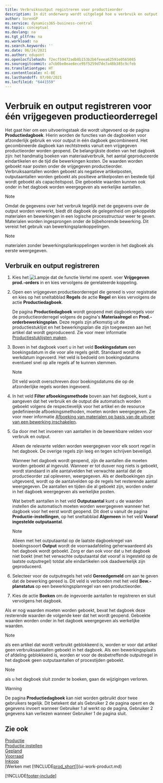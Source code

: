 ```yaml
---
title: Verbruiksoutput registreren voor productieorder
description: In dit onderwerp wordt uitgelegd hoe u verbruik en output registreert voor een vrijgegeven productieorderregel die wordt weergegeven op de pagina Productiedagboek.
author: SorenGP
ms.service: dynamics365-business-central
ms.topic: conceptual
ms.devlang: na
ms.tgt_pltfrm: na
ms.workload: na
ms.search.keywords: ''
ms.date: 06/24/2021
ms.author: edupont
ms.openlocfilehash: f2ecf59472adb8b153b2b6feeea62591e0565085
ms.sourcegitcommit: a7cb0be8eae6ece95f5259d7de7a48b385c9cfeb
ms.translationtype: HT
ms.contentlocale: nl-BE
ms.lasthandoff: 07/08/2021
ms.locfileid: "6441559"
---
```

# <a name="register-consumption-and-output-for-one-released-production-order-line"></a>Verbruik en output registreren voor één vrijgegeven productieorderregel
Het gaat hier om een uitvoeringstaak die wordt uitgevoerd op de pagina **Productiedagboek**. Hierin worden de functies van de dagboeken voor afzonderlijk gebruik en voor output in één dagboek gecombineerd. Het gecombineerde dagboek kan rechtstreeks vanuit een vrijgegeven productieorder worden geopend. De belangrijkste doelen van het dagboek zijn: het handmatig boeken van materiaalverbruik, het aantal geproduceerde eindartikelen en de tijd die bewerkingen kosten. De waarden worden geboekt naar posten onder de vrijgegeven productieorder. Verbruiksaantallen worden geboekt als negatieve artikelposten, outputaantallen worden geboekt als positieve artikelposten en bestede tijd wordt geboekt als capaciteitspost. Die geboekte waarden kunnen ook onder in het dagboek worden weergegeven als werkelijke aantallen.  

> [!NOTE]  
>  Omdat de gegevens over het verbruik tegelijk met de gegevens over de output worden verwerkt, biedt dit dagboek de gelegenheid om gekoppelde materialen en bewerkingen in een logische processtructuur weer te geven. Materialen worden ingesprongen onder de bijbehorende bewerking. Dit vereist het gebruik van bewerkingsplankoppelingen.  

> [!NOTE]  
>  materialen zonder bewerkingsplankoppelingen worden in het dagboek als eerste weergegeven.  

## <a name="to-register-consumption-and-output"></a>Verbruik en output registreren  
1.  Kies het ![Lampje dat de functie Vertel me opent.](media/ui-search/search_small.png "Vertel me wat u wilt doen") voer **Vrijgegeven prod.-orders** in en kies vervolgens de gerelateerde koppeling.  
2.  Open een vrijgegeven productieorderregel die gereed is voor registratie en kies op het sneltabblad **Regels** de actie **Regel** en kies vervolgens de actie **Productiedagboek**.  

    De pagina **Productiedagboek** wordt geopend met dagboekregels voor de productieorderregel volgens de pagina's **Materiaalregel** en **Prod.-orderbewerkingsplan**. Deze regels zijn afkomstig uit de productiestuklijst en het bewerkingsplan die zijn toegewezen aan het artikel dat wordt geproduceerd. Zie voor meer informatie [Productiestuklijsten maken](production-how-to-create-routings.md).  

3.  Boven in het dagboek voert u in het veld **Boekingsdatum** een boekingsdatum in die voor alle regels geldt. Standaard wordt de werkdatum ingevoerd. Het veld is bedoeld om boekingsdatums eventueel snel op alle regels af te kunnen stemmen.  

    > [!NOTE]  
    >  Dit veld wordt overschreven door boekingsdatums die op de afzonderlijke regels worden ingevoerd.  

4.  In het veld **Filter afboekingsmethode** boven aan het dagboek, kunt u aangeven dat het verbruik en de output die automatisch worden geboekt volgens de respectievelijk voor het artikel en de resource gedefinieerde afboekingsmethoden, moeten worden weergegeven. Zie voor meer informatie [Afboeking van materialen op basis van de uitvoer van een bewerking inschakelen](production-how-to-flush-components-according-to-operation-output.md).   

5.  Ga door met het invoeren van aantallen in de bewerkbare velden voor verbruik en output.  
  
    Alleen de relevante velden worden weergegeven voor elk soort regel in het dagboek. De overige regels zijn leeg en tegen schrijven beveiligd.  

    Wanneer het dagboek wordt geopend, zijn de aantallen die moeten worden geboekt al ingevuld. Wanneer er tot dusver nog niets is geboekt, wordt standaard in alle aantalvelden het verwachte aantal dat de productieorder zal opleveren, weergegeven. Als er deelboekingen zijn uitgevoerd, wordt op de aantalvelden op de regels het resterende aantal weergegeven. De aantallen en tijden die al geboekt zijn, worden onder in het dagboek weergegeven als werkelijke posten.  

    Wat betreft aantallen in het veld **Outputaantal** kunt u de waarden instellen die automatisch moeten worden weergegeven wanneer het dagboek voor het eerst wordt geopend. Dit doet u vanuit de pagina **Productie-instellingen**, op het sneltabblad **Algemeen** in het veld **Vooraf ingestelde outputaantal**.

    > [!NOTE]  
    >  Alleen met het outputaantal op de laatste dagboekregel van boekingssoort **Output** wordt de voorraadafdeling geherwaardeerd als het dagboek wordt geboekt. Zorg er dan ook voor dat u het dagboek niet boekt (met het verwachte outputaantal dat vooraf is ingesteld op de laatste outputregel) totdat alle eindartikelen ook daadwerkelijk zijn geproduceerd.  

6.  Selecteer voor de outputregels het veld **Gereedgemeld** om aan te geven dat de bewerking gereed is. Dit veld is verbonden met het veld **Bew.-planstatus** op een bewerkingsplanregel van een productieorder.  
7.  Kies de actie **Boeken** om de ingevoerde aantallen te registreren en sluit vervolgens het dagboek.  

Als er nog waarden moeten worden geboekt, bevat het dagboek deze resterende waarden de volgende keer dat het wordt geopend. Geboekte waarden worden onder in het dagboek weergegeven als werkelijke waarden.  

> [!NOTE]  
>   als een artikel dat wordt verbruikt geblokkeerd is, worden er voor dat artikel geen verbruiksaantallen geboekt in het dagboek. Als een bewerkingsplaats of afdeling geblokkeerd is, worden er voor de desbetreffende outputregel in het dagboek geen outputaantallen of procestijden geboekt.  

> [!NOTE]  
>  als u het dagboek sluit zonder te boeken, gaan de wijzigingen verloren.  

> [!WARNING]  
>  De pagina **Productiedagboek** kan niet worden gebruikt door twee gebruikers tegelijk. Dit betekent dat als Gebruiker 2 de pagina opent en de gegevens invoert wanneer Gebruiker 1 al werkt op de pagina, Gebruiker 2 gegevens kan verliezen wanneer Gebruiker 1 de pagina sluit.  

## <a name="see-also"></a>Zie ook  
[Productie](production-manage-manufacturing.md)    
[Productie instellen](production-configure-production-processes.md)  
[Gepland](production-planning.md)      
[Voorraad](inventory-manage-inventory.md)  
[Inkoop](purchasing-manage-purchasing.md)  
[Werken met [!INCLUDE[prod_short](includes/prod_short.md)]](ui-work-product.md)


[!INCLUDE[footer-include](includes/footer-banner.md)]
